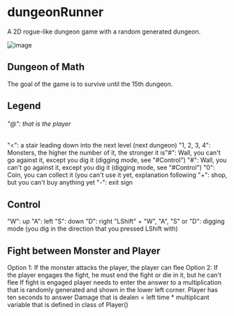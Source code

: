 # dungeonRunner
A 2D rogue-like dungeon game with a random generated dungeon.

![image](https://github.com/spheppner/dungeonRunner/blob/master/screenshot4.png)

## Dungeon of Math
The goal of the game is to survive until the 15th dungeon.

## Legend
###### "@": that is the player
"<": a stair leading down into the next level (next dungeon)
"1, 2, 3, 4": Monsters, the higher the number of it, the stronger it is"#": Wall, you can't go against it, except you dig it (digging mode, see "#Control")
"#": Wall, you can't go against it, except you dig it (digging mode, see "#Control")
"0": Coin, you can collect it (you can't use it yet, explanation following
"+": shop, but you can't buy anything yet
"-": exit sign

## Control
"W": up
"A": left
"S": down
"D": right
"LShift" + "W", "A", "S" or "D": digging mode (you dig in the direction that you pressed LShift with)

## Fight between Monster and Player
Option 1: If the monster attacks the player, the player can flee
Option 2: If the player engages the fight, he must end the fight or die in it, but he can't flee
If fight is engaged player needs to enter the answer to a multiplication that is randomly generated and shown in the lower left corner. Player has ten seconds to answer
Damage that is dealen = left time * multiplicant variable that is defined in class of Player()
